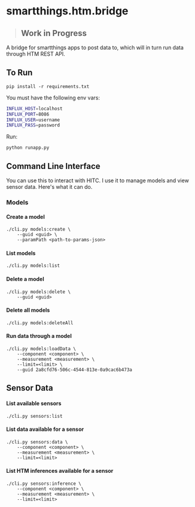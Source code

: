 # smartthings.htm.bridge

> ## Work in Progress

A bridge for smartthings apps to post data to, which will in turn run data through HTM REST API.

## To Run

    pip install -r requirements.txt

You must have the following env vars:

```bash
INFLUX_HOST=localhost
INFLUX_PORT=8086
INFLUX_USER=username
INFLUX_PASS=password
```

Run:

    python runapp.py
    

## Command Line Interface

You can use this to interact with HITC. I use it to manage models and view sensor data. Here's what it can do.

### Models

#### Create a model

    ./cli.py models:create \
        --guid <guid> \
        --paramPath <path-to-params-json>

#### List models

    ./cli.py models:list

#### Delete a model

    ./cli.py models:delete \
        --guid <guid>

#### Delete all models

    ./cli.py models:deleteAll

#### Run data through a model

    ./cli.py models:loadData \
        --component <component> \
        --measurement <measurement> \
        --limit=<limit> \
        --guid 2a8cfd76-506c-4544-813e-0a9cac6b473a

## Sensor Data

#### List available sensors

    ./cli.py sensors:list


#### List data available for a sensor

    ./cli.py sensors:data \
        --component <component> \
        --measurement <measurement> \
        --limit=<limit>

#### List HTM inferences available for a sensor

    ./cli.py sensors:inference \
        --component <component> \
        --measurement <measurement> \
        --limit=<limit>

